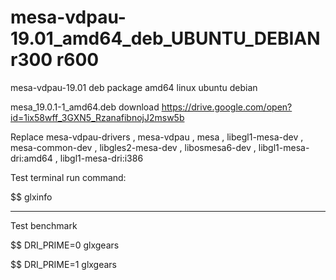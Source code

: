 # mesa-vdpau-19.01_amd64_deb_UBUNTU_DEBIAN r300 r600
mesa-vdpau-19.01 deb package amd64 linux ubuntu debian

mesa_19.0.1-1_amd64.deb download https://drive.google.com/open?id=1ix58wff_3GXN5_RzanafibnojJ2msw5b

Replace mesa-vdpau-drivers , mesa-vdpau , mesa , libegl1-mesa-dev , mesa-common-dev , libgles2-mesa-dev , libosmesa6-dev , libgl1-mesa-dri:amd64 , libgl1-mesa-dri:i386

Test terminal run command:

$$ glxinfo
_________________________________________________________________________

Test benchmark 

$$ DRI_PRIME=0 glxgears

$$ DRI_PRIME=1 glxgears
